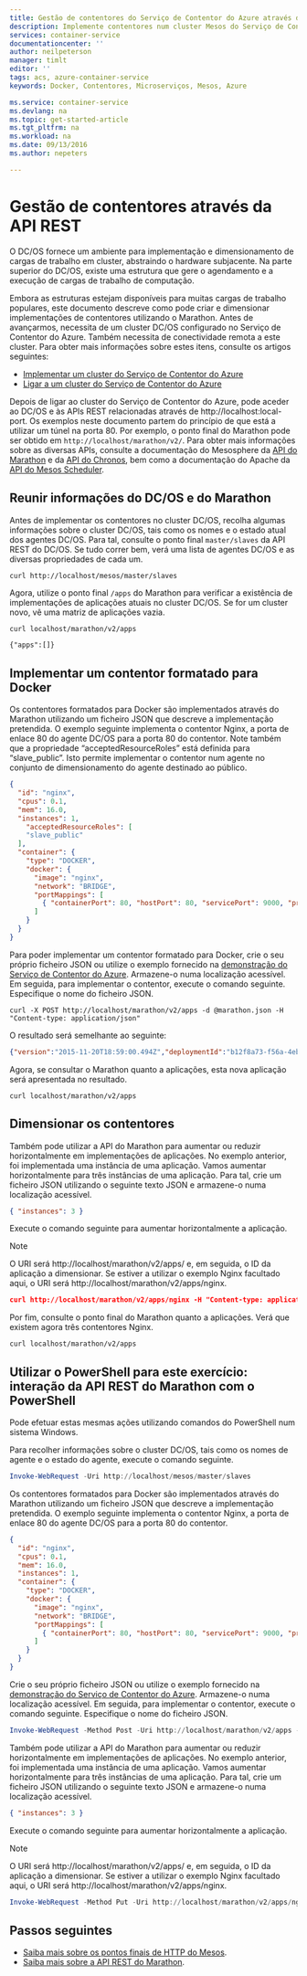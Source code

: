 ```yaml
---
title: Gestão de contentores do Serviço de Contentor do Azure através da API REST | Microsoft Docs
description: Implemente contentores num cluster Mesos do Serviço de Contentor do Azure utilizando a API REST do Marathon.
services: container-service
documentationcenter: ''
author: neilpeterson
manager: timlt
editor: ''
tags: acs, azure-container-service
keywords: Docker, Contentores, Microserviços, Mesos, Azure

ms.service: container-service
ms.devlang: na
ms.topic: get-started-article
ms.tgt_pltfrm: na
ms.workload: na
ms.date: 09/13/2016
ms.author: nepeters

---
```

# Gestão de contentores através da API REST
O DC/OS fornece um ambiente para implementação e dimensionamento de cargas de trabalho em cluster, abstraindo o hardware subjacente. Na parte superior do DC/OS, existe uma estrutura que gere o agendamento e a execução de cargas de trabalho de computação.

Embora as estruturas estejam disponíveis para muitas cargas de trabalho populares, este documento descreve como pode criar e dimensionar implementações de contentores utilizando o Marathon. Antes de avançarmos, necessita de um cluster DC/OS configurado no Serviço de Contentor do Azure. Também necessita de conectividade remota a este cluster. Para obter mais informações sobre estes itens, consulte os artigos seguintes:

* [Implementar um cluster do Serviço de Contentor do Azure](container-service-deployment.md)
* [Ligar a um cluster do Serviço de Contentor do Azure](container-service-connect.md)

Depois de ligar ao cluster do Serviço de Contentor do Azure, pode aceder ao DC/OS e às APIs REST relacionadas através de http://localhost:local-port. Os exemplos neste documento partem do princípio de que está a utilizar um túnel na porta 80. Por exemplo, o ponto final do Marathon pode ser obtido em `http://localhost/marathon/v2/`. Para obter mais informações sobre as diversas APIs, consulte a documentação do Mesosphere da [API do Marathon](https://mesosphere.github.io/marathon/docs/rest-api.html) e da [API do Chronos](https://mesos.github.io/chronos/docs/api.html), bem como a documentação do Apache da [API do Mesos Scheduler](http://mesos.apache.org/documentation/latest/scheduler-http-api/).

## Reunir informações do DC/OS e do Marathon
Antes de implementar os contentores no cluster DC/OS, recolha algumas informações sobre o cluster DC/OS, tais como os nomes e o estado atual dos agentes DC/OS. Para tal, consulte o ponto final `master/slaves` da API REST do DC/OS. Se tudo correr bem, verá uma lista de agentes DC/OS e as diversas propriedades de cada um.

```bash
curl http://localhost/mesos/master/slaves
```

Agora, utilize o ponto final `/apps` do Marathon para verificar a existência de implementações de aplicações atuais no cluster DC/OS. Se for um cluster novo, vê uma matriz de aplicações vazia.

```
curl localhost/marathon/v2/apps

{"apps":[]}
```

## Implementar um contentor formatado para Docker
Os contentores formatados para Docker são implementados através do Marathon utilizando um ficheiro JSON que descreve a implementação pretendida. O exemplo seguinte implementa o contentor Nginx, a porta de enlace 80 do agente DC/OS para a porta 80 do contentor. Note também que a propriedade “acceptedResourceRoles” está definida para “slave_public”. Isto permite implementar o contentor num agente no conjunto de dimensionamento do agente destinado ao público.

```json
{
  "id": "nginx",
  "cpus": 0.1,
  "mem": 16.0,
  "instances": 1,
    "acceptedResourceRoles": [
    "slave_public"
  ],
  "container": {
    "type": "DOCKER",
    "docker": {
      "image": "nginx",
      "network": "BRIDGE",
      "portMappings": [
        { "containerPort": 80, "hostPort": 80, "servicePort": 9000, "protocol": "tcp" }
      ]
    }
  }
}
```

Para poder implementar um contentor formatado para Docker, crie o seu próprio ficheiro JSON ou utilize o exemplo fornecido na [demonstração do Serviço de Contentor do Azure](https://raw.githubusercontent.com/rgardler/AzureDevTestDeploy/master/marathon/marathon.json). Armazene-o numa localização acessível. Em seguida, para implementar o contentor, execute o comando seguinte. Especifique o nome do ficheiro JSON.

```
curl -X POST http://localhost/marathon/v2/apps -d @marathon.json -H "Content-type: application/json"
```

O resultado será semelhante ao seguinte:

```json
{"version":"2015-11-20T18:59:00.494Z","deploymentId":"b12f8a73-f56a-4eb1-9375-4ac026d6cdec"}
```

Agora, se consultar o Marathon quanto a aplicações, esta nova aplicação será apresentada no resultado.

```
curl localhost/marathon/v2/apps
```

## Dimensionar os contentores
Também pode utilizar a API do Marathon para aumentar ou reduzir horizontalmente em implementações de aplicações. No exemplo anterior, foi implementada uma instância de uma aplicação. Vamos aumentar horizontalmente para três instâncias de uma aplicação. Para tal, crie um ficheiro JSON utilizando o seguinte texto JSON e armazene-o numa localização acessível.

```json
{ "instances": 3 }
```

Execute o comando seguinte para aumentar horizontalmente a aplicação.

> [!NOTE]
> O URI será http://localhost/marathon/v2/apps/ e, em seguida, o ID da aplicação a dimensionar. Se estiver a utilizar o exemplo Nginx facultado aqui, o URI será http://localhost/marathon/v2/apps/nginx.
> 
> 

```json
curl http://localhost/marathon/v2/apps/nginx -H "Content-type: application/json" -X PUT -d @scale.json
```

Por fim, consulte o ponto final do Marathon quanto a aplicações. Verá que existem agora três contentores Nginx.

```
curl localhost/marathon/v2/apps
```

## Utilizar o PowerShell para este exercício: interação da API REST do Marathon com o PowerShell
Pode efetuar estas mesmas ações utilizando comandos do PowerShell num sistema Windows.

Para recolher informações sobre o cluster DC/OS, tais como os nomes de agente e o estado do agente, execute o comando seguinte.

```powershell
Invoke-WebRequest -Uri http://localhost/mesos/master/slaves
```

Os contentores formatados para Docker são implementados através do Marathon utilizando um ficheiro JSON que descreve a implementação pretendida. O exemplo seguinte implementa o contentor Nginx, a porta de enlace 80 do agente DC/OS para a porta 80 do contentor.

```json
{
  "id": "nginx",
  "cpus": 0.1,
  "mem": 16.0,
  "instances": 1,
  "container": {
    "type": "DOCKER",
    "docker": {
      "image": "nginx",
      "network": "BRIDGE",
      "portMappings": [
        { "containerPort": 80, "hostPort": 80, "servicePort": 9000, "protocol": "tcp" }
      ]
    }
  }
}
```

Crie o seu próprio ficheiro JSON ou utilize o exemplo fornecido na [demonstração do Serviço de Contentor do Azure](https://raw.githubusercontent.com/rgardler/AzureDevTestDeploy/master/marathon/marathon.json). Armazene-o numa localização acessível. Em seguida, para implementar o contentor, execute o comando seguinte. Especifique o nome do ficheiro JSON.

```powershell
Invoke-WebRequest -Method Post -Uri http://localhost/marathon/v2/apps -ContentType application/json -InFile 'c:\marathon.json'
```

Também pode utilizar a API do Marathon para aumentar ou reduzir horizontalmente em implementações de aplicações. No exemplo anterior, foi implementada uma instância de uma aplicação. Vamos aumentar horizontalmente para três instâncias de uma aplicação. Para tal, crie um ficheiro JSON utilizando o seguinte texto JSON e armazene-o numa localização acessível.

```json
{ "instances": 3 }
```

Execute o comando seguinte para aumentar horizontalmente a aplicação.

> [!NOTE]
> O URI será http://localhost/marathon/v2/apps/ e, em seguida, o ID da aplicação a dimensionar. Se estiver a utilizar o exemplo Nginx facultado aqui, o URI será http://localhost/marathon/v2/apps/nginx.
> 
> 

```powershell
Invoke-WebRequest -Method Put -Uri http://localhost/marathon/v2/apps/nginx -ContentType application/json -InFile 'c:\scale.json'
```

## Passos seguintes
* [Saiba mais sobre os pontos finais de HTTP do Mesos](http://mesos.apache.org/documentation/latest/endpoints/).
* [Saiba mais sobre a API REST do Marathon](https://mesosphere.github.io/marathon/docs/rest-api.html).

<!--HONumber=Sep16_HO3-->


